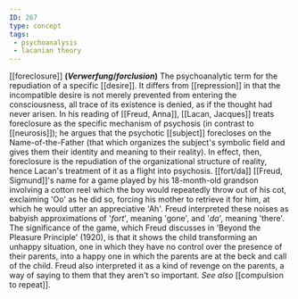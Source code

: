 ```yaml
---
ID: 267
type: concept
tags: 
 - psychoanalysis
 - lacanian theory
---
```


[[foreclosure]]
**(*Verwerfung*/*forclusion*)** The psychoanalytic term for the
repudiation of a specific
[[desire]]. It differs from
[[repression]] in that the
incompatible desire is not merely prevented from entering the
consciousness, all trace of its existence is denied, as if the thought
had never arisen. In his reading of
[[Freud, Anna]], [[Lacan, Jacques]] treats foreclosure
as the specific mechanism of psychosis (in contrast to
[[neurosis]]); he argues that
the psychotic [[subject]]
forecloses on the Name-of-the-Father (that which organizes the subject's
symbolic field and gives them their identity and meaning to their
reality). In effect, then, foreclosure is the repudiation of the
organizational structure of reality, hence Lacan's treatment of it as a
flight into psychosis.
[[fort/da]] [[Freud, Sigmund]]'s name for a game
played by his 18-month-old grandson involving a cotton reel which the
boy would repeatedly throw out of his cot, exclaiming 'Oo' as he did so,
forcing his mother to retrieve it for him, at which he would utter an
appreciative 'Ah'. Freud interpreted these noises as babyish
approximations of '*fort*', meaning 'gone', and '*da*', meaning 'there'.
The significance of the game, which Freud discusses in 'Beyond the
Pleasure Principle' (1920), is that it shows the child transforming an
unhappy situation, one in which they have no control over the presence
of their parents, into a happy one in which the parents are at the beck
and call of the child. Freud also interpreted it as a kind of revenge on
the parents, a way of saying to them that they aren't so important. *See also* [[compulsion to repeat]].
